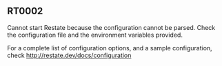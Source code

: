## RT0002

Cannot start Restate because the configuration cannot be parsed. Check the configuration file and the environment variables provided.

For a complete list of configuration options, and a sample configuration, check http://restate.dev/docs/configuration